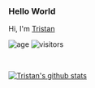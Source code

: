 ### Hello World
Hi, I'm [Tristan](https://github.com/StnsGeneral)

![age](https://img.shields.io/badge/age-232-blue)
![visitors](https://StnsGeneral-visitor-badge.glitch.me/badge?page_id=windard.github.profile)

<br />

[![Tristan's github stats](https://github-readme-stats.vercel.app/api?username=StnsGeneral&show_icons=true)](https://github.com/StnsGeneral)
